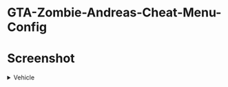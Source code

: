 # GTA-Zombie-Andreas-Cheat-Menu-Config
# Screenshot
<details>
<summary>Vehicle</summary>
 <img src="![Screenshot (37)](https://github.com/Najimuddin2/GTA-Zombie-Andreas-Cheat-Menu-Config/assets/100257213/78e49c1f-2349-4b72-a27a-8d6bf4f492f2)"





